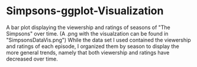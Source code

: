 # Simpsons-ggplot-Visualization
A bar plot displaying the viewership and ratings of seasons of "The Simpsons" over time. (A .png with the visualzation can be found in "SimpsonsDataVis.png") While the data set I used contained the viewership and ratings of each episode, I organized them by season to display the more general trends, namely that both viewership and ratings have decreased over time.
